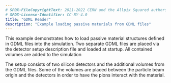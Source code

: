 ```yaml
---
# SPDX-FileCopyrightText: 2021-2022 CERN and the Allpix Squared authors
# SPDX-License-Identifier: CC-BY-4.0
title: "GDML Reader"
description: "Example loading passive materials from GDML files"
---
```


This example demonstrates how to load passive material structures defined in GDML files into the simulation.
Two separate GDML files are placed via the detector setup description file and loaded at startup.
All contained volumes are added to the simulation

The setup consists of two silicon detectors and the additional volumes from the GDML files.
Some of the volumes are placed between the particle beam origin and the detectors in order to have the pions interact with the material.
